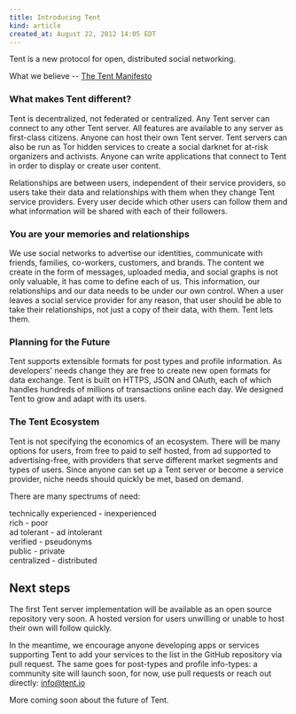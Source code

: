 ```yaml
---
title: Introducing Tent
kind: article
created_at: August 22, 2012 14:05 EDT
---
```


Tent is a new protocol for open, distributed social networking.

What we believe -- [The Tent Manifesto](/blog/the-tent-manifesto)

### What makes Tent different?

Tent is decentralized, not federated or centralized. Any Tent server can connect
to any other Tent server. All features are available to any server as
first-class citizens. Anyone can host their own Tent server. Tent servers can
also be run as Tor hidden services to create a social darknet for at-risk
organizers and activists. Anyone can write applications that connect to Tent in
order to display or create user content.

Relationships are between users, independent of their service providers, so
users take their data and relationships with them when they change Tent service
providers. Every user decide which other users can follow them and what
information will be shared with each of their followers.

### You are your memories and relationships

We use social networks to advertise our identities, communicate with friends,
families, co-workers, customers, and brands. The content we create in the form
of messages, uploaded media, and social graphs is not only valuable, it has come
to define each of us. This information, our relationships and our data needs to
be under our own control. When a user leaves a social service provider for any
reason, that user should be able to take their relationships, not just a copy of
their data, with them. Tent lets them.


### Planning for the Future

Tent supports extensible formats for post types and profile information. As
developers' needs change they are free to create new open formats for data
exchange. Tent is built on HTTPS, JSON and OAuth, each of which handles hundreds
of millions of transactions online each day. We designed Tent to grow and adapt
with its users.


### The Tent Ecosystem

Tent is not specifying the economics of an ecosystem. There will be many options
for users, from free to paid to self hosted, from ad supported to
advertising-free, with providers that serve different market segments and
types of users. Since anyone can set up a Tent server or become a service
provider, niche needs should quickly be met, based on demand.

There are many spectrums of need:

technically experienced - inexperienced<br>
rich - poor<br>
ad tolerant - ad intolerant<br>
verified - pseudonyms<br>
public - private<br>
centralized - distributed<br>

## Next steps

The first Tent server implementation will be available as an open source
repository very soon. A hosted version for users unwilling or unable to host
their own will follow quickly.

In the meantime, we encourage anyone developing apps or services supporting Tent
to add your services to the list in the GitHub repository via pull request. The
same goes for post-types and profile info-types: a community site will launch
soon, for now, use pull requests or reach out directly: info@tent.io

More coming soon about the future of Tent.
